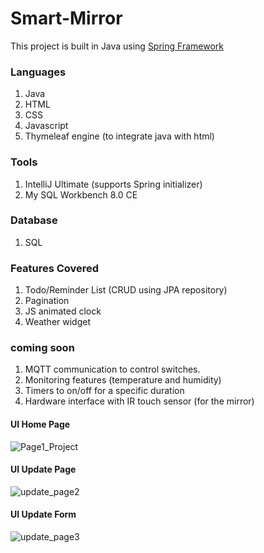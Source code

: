 # Smart-Mirror

This project is built in Java using <a href="https://spring.io">Spring Framework</a><br>
### Languages
1. Java<br>
2. HTML<br>
3. CSS<br> 
4. Javascript<br>
5. Thymeleaf engine (to integrate java with html)<br>
### Tools 
1. IntelliJ Ultimate (supports Spring initializer)<br>
2. My SQL Workbench 8.0 CE<br>
### Database
1. SQL
### Features Covered
1. Todo/Reminder List  (CRUD using JPA repository) <br>
2. Pagination<br>
3. JS animated clock<br>
4. Weather widget
### coming soon
1. MQTT communication to control switches.
2. Monitoring features (temperature and humidity)
3. Timers to on/off for a specific duration
4. Hardware interface with IR touch sensor (for the mirror)


#### UI Home Page
![Page1_Project](https://user-images.githubusercontent.com/55384710/98122139-3078f480-1ed6-11eb-995b-5c532ff0db12.png)

#### UI Update Page
![update_page2](https://user-images.githubusercontent.com/55384710/98122363-7cc43480-1ed6-11eb-9433-cca63996be74.png)

#### UI Update Form
![update_page3](https://user-images.githubusercontent.com/55384710/98122577-ca40a180-1ed6-11eb-9da0-bbd2ac4dfa65.png)
